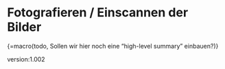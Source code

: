 # Fotografieren / Einscannen der Bilder

{=macro(todo, Sollen wir hier noch eine “high-level summary” einbauen?)}

version:1.002
